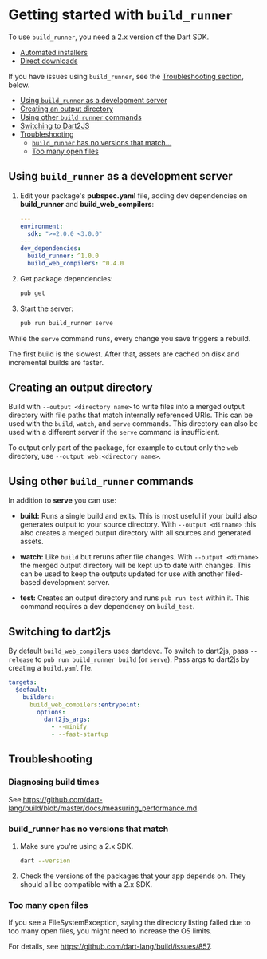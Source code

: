 # Getting started with `build_runner`

To use `build_runner`, you need a 2.x version of the Dart SDK.

- [Automated installers](https://dart.dev/get-dart#install)
- [Direct downloads](https://dart.dev/tools/sdk/archive#dev-channel)

If you have issues using `build_runner`, see the
[Troubleshooting section](#troubleshooting), below.

- [Using `build_runner` as a development server](#using-build_runner-as-a-development-server)
- [Creating an output directory](#creating-an-output-directory)
- [Using other `build_runner` commands](#using-other-build_runner-commands)
- [Switching to Dart2JS](#switching-to-dart2js)
- [Troubleshooting](#troubleshooting)
  - [`build_runner` has no versions that match...](#build_runner-has-no-versions-that-match)
  - [Too many open files](#too-many-open-files)

## Using `build_runner` as a development server

1. Edit your package's **pubspec.yaml** file, adding dev dependencies on
   **build_runner** and **build_web_compilers**:

   ```yaml
   ---
   environment:
     sdk: ">=2.0.0 <3.0.0"
   ---
   dev_dependencies:
     build_runner: ^1.0.0
     build_web_compilers: ^0.4.0
   ```

2. Get package dependencies:

   ```sh
   pub get
   ```

3. Start the server:

   ```sh
   pub run build_runner serve
   ```

While the `serve` command runs, every change you save triggers a rebuild.

The first build is the slowest. After that, assets are cached on disk and
incremental builds are faster.

## Creating an output directory

Build with `--output <directory name>` to write files into a merged output
directory with file paths that match internally referenced URIs. This can be
used with the `build`, `watch`, and `serve` commands. This directory can also be
used with a different server if the `serve` command is insufficient.

To output only part of the package, for example to output only the `web`
directory, use `--output web:<directory name>`.

## Using other `build_runner` commands

In addition to **serve** you can use:

- **build:** Runs a single build and exits. This is most useful if your build
  also generates output to your source directory. With `--output <dirname>` this
  also creates a merged output directory with all sources and generated assets.

- **watch:** Like `build` but reruns after file changes. With
  `--output <dirname>` the merged output directory will be kept up to date with
  changes. This can be used to keep the outputs updated for use with another
  filed-based development server.

- **test:** Creates an output directory and runs `pub run test` within it. This
  command requires a dev dependency on `build_test`.

## Switching to dart2js

By default `build_web_compilers` uses dartdevc. To switch to dart2js, pass
`--release` to `pub run build_runner build` (or `serve`). Pass args to dart2js
by creating a `build.yaml` file.

```yaml
targets:
  $default:
    builders:
      build_web_compilers:entrypoint:
        options:
          dart2js_args:
            - --minify
            - --fast-startup
```

## Troubleshooting

<!-- summarize here. -->

### Diagnosing build times

See
<https://github.com/dart-lang/build/blob/master/docs/measuring_performance.md>.

### build_runner has no versions that match

1. Make sure you're using a 2.x SDK.

   ```sh
   dart --version
   ```

2. Check the versions of the packages that your app depends on. They should all
   be compatible with a 2.x SDK.

### Too many open files

If you see a FileSystemException, saying the directory listing failed due to too
many open files, you might need to increase the OS limits.

For details, see <https://github.com/dart-lang/build/issues/857>.
